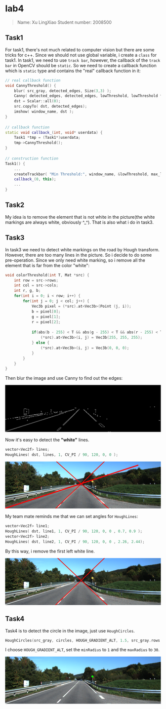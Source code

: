 # lab4
> Name: Xu LingXiao 
> Student number: 2008500

## Task1
For task1, there's not much related to computer vision but there are some tricks for c++.
Since we should not use global variable, i create a `class` for task1. In task1, we need to use `track bar`, however, the callback of the `track bar` in OpenCV should be `static`. So we need to create a callback function which is `static` type and contains the "real" callback function in it:

```c++
// real callback function
void CannyThreshold() {
    blur( src_gray, detected_edges, Size(3,3) );
    Canny( detected_edges, detected_edges, lowThreshold, lowThreshold * ratio, kernel_size );
    dst = Scalar::all(0);
    src.copyTo( dst, detected_edges);
    imshow( window_name, dst );
}

// callback function
static void callback_(int, void* userdata) {
    Task1 *tmp = (Task1*)userdata;
    tmp->CannyThreshold(); 
}

// construction function
Task1() {
    ...
    createTrackbar( "Min Threshold:", window_name, &lowThreshold, max_lowThreshold, callback_, this);
    callback_(0, this);
    ...
}
```

## Task2
My idea is to remove the element that is not white in the picture(the white markings are always white, obviously ^_^). That is also what i do in task3.

## Task3
In task3 we need to detect white markings on the road by Hough transform. However, there are too many lines in the picture. So i decide to do some pre-operation. Since we only need white marking, so i remove all the element that is far from the color "white":

```c++
void colorThreshold(int T, Mat *src) {
    int row = src->rows;
    int col = src->cols;
    int r, g, b;
    for(int i = 0; i < row; i++) {
        for(int j = 0; j < col; j++) {
            Vec3b pixel = (*src).at<Vec3b>(Point (j, i));
            b = pixel[0];
            g = pixel[1];
            r = pixel[2];
    
            if(abs(b - 255) < T && abs(g - 255) < T && abs(r - 255) < T ) {
                (*src).at<Vec3b>(i, j) = Vec3b(255, 255, 255);
            } else {
                (*src).at<Vec3b>(i, j) = Vec3b(0, 0, 0);
            }
        }
    }
}
```

Then blur the image and use Canny to find out the edges:

![](./img/dst_screenshot_13.04.2022.png)

Now it's easy to detect the **"white"** lines.

```c++
vector<Vec2f> lines;
HoughLines( dst, lines, 1, CV_PI / 90, 120, 0, 0 );
```
![](img/line_screenshot_13.04.2022.png)

My team mate reminds me that we can set angles for `HoughLines`:

```c++
vector<Vec2f> line1;
HoughLines( dst, line1, 1, CV_PI / 90, 120, 0, 0 , 0.7, 0.9 );
vector<Vec2f> line2;
HoughLines( dst, line2, 1, CV_PI / 90, 120, 0, 0 , 2.26, 2.44);
```

By this way, i remove the first left white line.

![](./img/line_screenshot_13.04.2022_1.png)

## Task4
Task4 is to detect the circle in the image, just use `HoughCircles`.

```c++
HoughCircles(src_gray, circles, HOUGH_GRADIENT_ALT, 1.5, src_gray.rows / 16, 500, 0.8, 1, 30);
```

I choose `HOUGH_GRADIENT_ALT`, set the `minRadius` to `1` and the `maxRadius` to `30`.

![](./img/detected%20circles_screenshot_13.04.2022.png)
